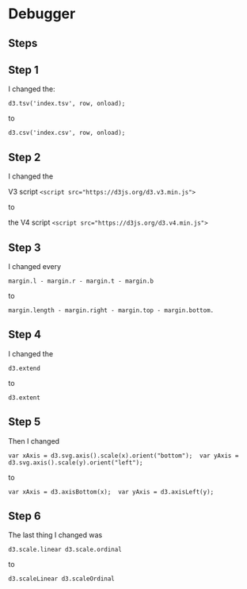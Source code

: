 # Debugger

## Steps

## Step 1 
I changed the: 

`d3.tsv('index.tsv', row, onload);`

to 

`d3.csv('index.csv', row, onload);`

## Step 2 
I changed the 

V3 script `<script src="https://d3js.org/d3.v3.min.js">` 
    
to 

the V4 script `<script src="https://d3js.org/d3.v4.min.js">`
    
## Step 3
I changed every 

`margin.l - margin.r - margin.t - margin.b` 

to 

`margin.length - margin.right - margin.top - margin.bottom.`

## Step 4
I changed the 

`d3.extend`

to 

`d3.extent`

## Step 5 
Then I changed 

`var xAxis = d3.svg.axis().scale(x).orient("bottom"); 
var yAxis = d3.svg.axis().scale(y).orient("left");`

to

`var xAxis = d3.axisBottom(x); 
var yAxis = d3.axisLeft(y);`

## Step 6
The last thing I changed was

`d3.scale.linear
d3.scale.ordinal` 

to 

`d3.scaleLinear
d3.scaleOrdinal`

